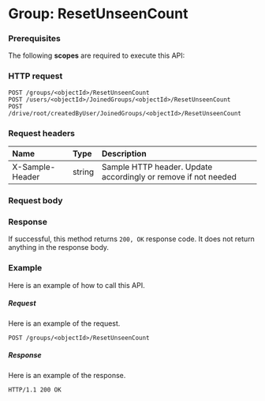 # Group: ResetUnseenCount


### Prerequisites
The following **scopes** are required to execute this API: 
### HTTP request
<!-- { "blockType": "ignored" } -->
```http
POST /groups/<objectId>/ResetUnseenCount
POST /users/<objectId>/JoinedGroups/<objectId>/ResetUnseenCount
POST /drive/root/createdByUser/JoinedGroups/<objectId>/ResetUnseenCount

```
### Request headers
| Name       | Type | Description|
|:---------------|:--------|:----------|
| X-Sample-Header  | string  | Sample HTTP header. Update accordingly or remove if not needed|

### Request body

### Response
If successful, this method returns `200, OK` response code. It does not return anything in the response body.

### Example
Here is an example of how to call this API.
##### Request
Here is an example of the request.
<!-- {
  "blockType": "request",
  "name": "group_resetunseencount"
}-->
```http
POST /groups/<objectId>/ResetUnseenCount
```

##### Response
Here is an example of the response.
<!-- {
  "blockType": "response",
  "truncated": false,
  "@odata.type": "microsoft.graph.none"
} -->
```http
HTTP/1.1 200 OK
```

<!-- uuid: 7b985f1a-e3d9-4a53-962f-8cb3eb5ec020
2015-10-25 14:25:33 UTC -->
<!-- {
  "type": "#page.annotation",
  "description": "Group: ResetUnseenCount",
  "keywords": "",
  "section": "documentation",
  "tocPath": ""
}-->